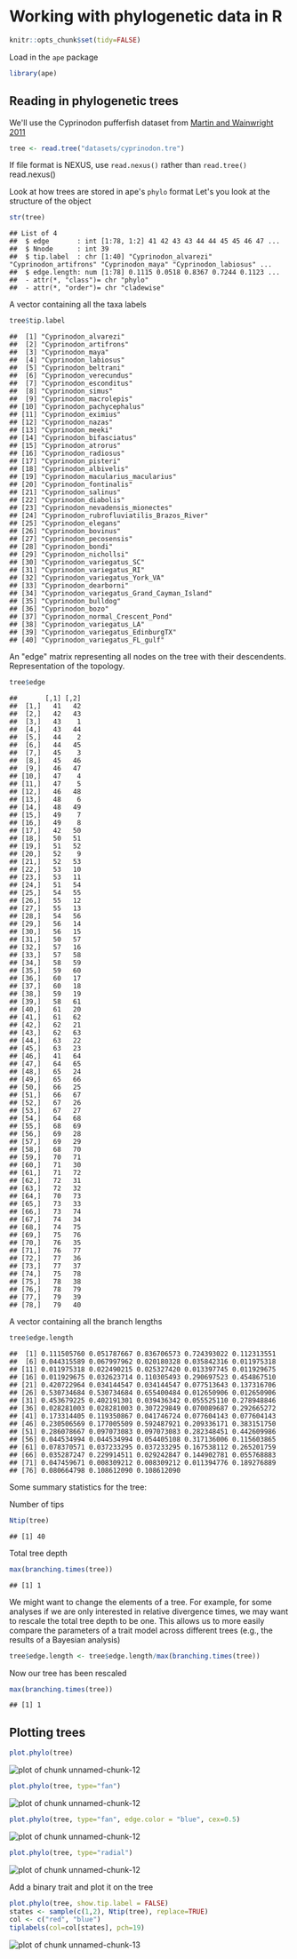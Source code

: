 # Working with phylogenetic data in R

```r
knitr::opts_chunk$set(tidy=FALSE)
```

Load in the `ape` package

```r
library(ape)
```

## Reading in phylogenetic trees
We'll use the Cyprinodon pufferfish dataset from [Martin and Wainwright 2011](http://fishlab.ucdavis.edu/Martin2011.pdf) 

```r
tree <- read.tree("datasets/cyprinodon.tre")
```

If file format is NEXUS, use `read.nexus()` rather than `read.tree()`
read.nexus()

Look at how trees are stored in ape's `phylo` format
Let's you look at the structure of the object

```r
str(tree)
```

```
## List of 4
##  $ edge       : int [1:78, 1:2] 41 42 43 43 44 44 45 45 46 47 ...
##  $ Nnode      : int 39
##  $ tip.label  : chr [1:40] "Cyprinodon_alvarezi" "Cyprinodon_artifrons" "Cyprinodon_maya" "Cyprinodon_labiosus" ...
##  $ edge.length: num [1:78] 0.1115 0.0518 0.8367 0.7244 0.1123 ...
##  - attr(*, "class")= chr "phylo"
##  - attr(*, "order")= chr "cladewise"
```
A vector containing all the taxa labels

```r
tree$tip.label
```

```
##  [1] "Cyprinodon_alvarezi"                      
##  [2] "Cyprinodon_artifrons"                     
##  [3] "Cyprinodon_maya"                          
##  [4] "Cyprinodon_labiosus"                      
##  [5] "Cyprinodon_beltrani"                      
##  [6] "Cyprinodon_verecundus"                    
##  [7] "Cyprinodon_esconditus"                    
##  [8] "Cyprinodon_simus"                         
##  [9] "Cyprinodon_macrolepis"                    
## [10] "Cyprinodon_pachycephalus"                 
## [11] "Cyprinodon_eximius"                       
## [12] "Cyprinodon_nazas"                         
## [13] "Cyprinodon_meeki"                         
## [14] "Cyprinodon_bifasciatus"                   
## [15] "Cyprinodon_atrorus"                       
## [16] "Cyprinodon_radiosus"                      
## [17] "Cyprinodon_pisteri"                       
## [18] "Cyprinodon_albivelis"                     
## [19] "Cyprinodon_macularius_macularius"         
## [20] "Cyprinodon_fontinalis"                    
## [21] "Cyprinodon_salinus"                       
## [22] "Cyprinodon_diabolis"                      
## [23] "Cyprinodon_nevadensis_mionectes"          
## [24] "Cyprinodon_rubrofluviatilis_Brazos_River" 
## [25] "Cyprinodon_elegans"                       
## [26] "Cyprinodon_bovinus"                       
## [27] "Cyprinodon_pecosensis"                    
## [28] "Cyprinodon_bondi"                         
## [29] "Cyprinodon_nichollsi"                     
## [30] "Cyprinodon_variegatus_SC"                 
## [31] "Cyprinodon_variegatus_RI"                 
## [32] "Cyprinodon_variegatus_York_VA"            
## [33] "Cyprinodon_dearborni"                     
## [34] "Cyprinodon_variegatus_Grand_Cayman_Island"
## [35] "Cyprinodon_bulldog"                       
## [36] "Cyprinodon_bozo"                          
## [37] "Cyprinodon_normal_Crescent_Pond"          
## [38] "Cyprinodon_variegatus_LA"                 
## [39] "Cyprinodon_variegatus_EdinburgTX"         
## [40] "Cyprinodon_variegatus_FL_gulf"
```
An "edge" matrix representing all nodes on the tree with their descendents. Representation of the topology.

```r
tree$edge
```

```
##       [,1] [,2]
##  [1,]   41   42
##  [2,]   42   43
##  [3,]   43    1
##  [4,]   43   44
##  [5,]   44    2
##  [6,]   44   45
##  [7,]   45    3
##  [8,]   45   46
##  [9,]   46   47
## [10,]   47    4
## [11,]   47    5
## [12,]   46   48
## [13,]   48    6
## [14,]   48   49
## [15,]   49    7
## [16,]   49    8
## [17,]   42   50
## [18,]   50   51
## [19,]   51   52
## [20,]   52    9
## [21,]   52   53
## [22,]   53   10
## [23,]   53   11
## [24,]   51   54
## [25,]   54   55
## [26,]   55   12
## [27,]   55   13
## [28,]   54   56
## [29,]   56   14
## [30,]   56   15
## [31,]   50   57
## [32,]   57   16
## [33,]   57   58
## [34,]   58   59
## [35,]   59   60
## [36,]   60   17
## [37,]   60   18
## [38,]   59   19
## [39,]   58   61
## [40,]   61   20
## [41,]   61   62
## [42,]   62   21
## [43,]   62   63
## [44,]   63   22
## [45,]   63   23
## [46,]   41   64
## [47,]   64   65
## [48,]   65   24
## [49,]   65   66
## [50,]   66   25
## [51,]   66   67
## [52,]   67   26
## [53,]   67   27
## [54,]   64   68
## [55,]   68   69
## [56,]   69   28
## [57,]   69   29
## [58,]   68   70
## [59,]   70   71
## [60,]   71   30
## [61,]   71   72
## [62,]   72   31
## [63,]   72   32
## [64,]   70   73
## [65,]   73   33
## [66,]   73   74
## [67,]   74   34
## [68,]   74   75
## [69,]   75   76
## [70,]   76   35
## [71,]   76   77
## [72,]   77   36
## [73,]   77   37
## [74,]   75   78
## [75,]   78   38
## [76,]   78   79
## [77,]   79   39
## [78,]   79   40
```
A vector containing all the branch lengths

```r
tree$edge.length
```

```
##  [1] 0.111505760 0.051787667 0.836706573 0.724393022 0.112313551
##  [6] 0.044315589 0.067997962 0.020180328 0.035842316 0.011975318
## [11] 0.011975318 0.022490215 0.025327420 0.013397745 0.011929675
## [16] 0.011929675 0.032623714 0.110305493 0.290697523 0.454867510
## [21] 0.420722964 0.034144547 0.034144547 0.077513643 0.137316706
## [26] 0.530734684 0.530734684 0.655400484 0.012650906 0.012650906
## [31] 0.453679225 0.402191301 0.039436342 0.055525110 0.278948846
## [36] 0.028281003 0.028281003 0.307229849 0.070089687 0.292665272
## [41] 0.173314405 0.119350867 0.041746724 0.077604143 0.077604143
## [46] 0.230506569 0.177005509 0.592487921 0.209336171 0.383151750
## [51] 0.286078667 0.097073083 0.097073083 0.282348451 0.442609986
## [56] 0.044534994 0.044534994 0.054405108 0.317136006 0.115603865
## [61] 0.078370571 0.037233295 0.037233295 0.167538112 0.265201759
## [66] 0.035287247 0.229914511 0.029242847 0.144902781 0.055768883
## [71] 0.047459671 0.008309212 0.008309212 0.011394776 0.189276889
## [76] 0.080664798 0.108612090 0.108612090
```

Some summary statistics for the tree:

Number of tips

```r
Ntip(tree)
```

```
## [1] 40
```

Total tree depth

```r
max(branching.times(tree))
```

```
## [1] 1
```

We might want to change the elements of a tree. For example, for some analyses if we are only interested in relative divergence times, we may want to rescale the total tree depth to be one. This allows us to more easily compare the parameters of a trait model across different trees (e.g., the results of a Bayesian analysis)

```r
tree$edge.length <- tree$edge.length/max(branching.times(tree))
```

Now our tree has been rescaled

```r
max(branching.times(tree))
```

```
## [1] 1
```

## Plotting trees


```r
plot.phylo(tree)
```

![plot of chunk unnamed-chunk-12](figure/unnamed-chunk-12-1.png) 

```r
plot.phylo(tree, type="fan")
```

![plot of chunk unnamed-chunk-12](figure/unnamed-chunk-12-2.png) 

```r
plot.phylo(tree, type="fan", edge.color = "blue", cex=0.5)
```

![plot of chunk unnamed-chunk-12](figure/unnamed-chunk-12-3.png) 

```r
plot.phylo(tree, type="radial")
```

![plot of chunk unnamed-chunk-12](figure/unnamed-chunk-12-4.png) 

Add a binary trait and plot it on the tree

```r
plot.phylo(tree, show.tip.label = FALSE)
states <- sample(c(1,2), Ntip(tree), replace=TRUE)
col <- c("red", "blue")
tiplabels(col=col[states], pch=19)
```

![plot of chunk unnamed-chunk-13](figure/unnamed-chunk-13-1.png) 




